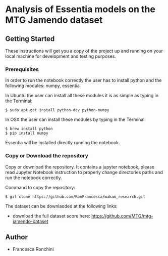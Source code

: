 # Analysis of Essentia models on the MTG Jamendo dataset

## Getting Started

These instructions will get you a copy of the project up and running on your local machine for development and testing purposes. 

### Prerequisites

In order to run the notebook correctly the user has to install python and the following modules: numpy, essentia 

In Ubuntu the user can install all these modules it is as simple as typing in the Terminal:
```
$ sudo apt-get install python-dev python-numpy 
```

In OSX the user can install these modules by typing in the Terminal:

```
$ brew install python
$ pip install numpy 
````
Essentia will be installed directly running the notebook.

### Copy or Download the repository 

Copy or download the repository. 
It contains a jupyter notebook, please read Jupyter Notebook instruction to properly change directories paths and run the notebook correctly.

Command to copy the repository:
```
$ git clone https://github.com/RonFrancesca/makam_research.git
```

The dataset can be downlaoded at the following links:
- download the full dataset score here: https://github.com/MTG/mtg-jamendo-dataset 


## Author 
- Francesca Ronchini


